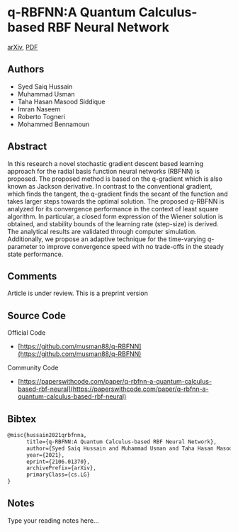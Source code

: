 
# q-RBFNN:A Quantum Calculus-based RBF Neural Network

[arXiv](https://arxiv.org/abs/2106.01370), [PDF](https://arxiv.org/pdf/2106.01370.pdf)

## Authors

- Syed Saiq Hussain
- Muhammad Usman
- Taha Hasan Masood Siddique
- Imran Naseem
- Roberto Togneri
- Mohammed Bennamoun

## Abstract

In this research a novel stochastic gradient descent based learning approach for the radial basis function neural networks (RBFNN) is proposed. The proposed method is based on the q-gradient which is also known as Jackson derivative. In contrast to the conventional gradient, which finds the tangent, the q-gradient finds the secant of the function and takes larger steps towards the optimal solution. The proposed $q$-RBFNN is analyzed for its convergence performance in the context of least square algorithm. In particular, a closed form expression of the Wiener solution is obtained, and stability bounds of the learning rate (step-size) is derived. The analytical results are validated through computer simulation. Additionally, we propose an adaptive technique for the time-varying $q$-parameter to improve convergence speed with no trade-offs in the steady state performance.

## Comments

Article is under review. This is a preprint version

## Source Code

Official Code

- [https://github.com/musman88/q-RBFNN](https://github.com/musman88/q-RBFNN)

Community Code

- [https://paperswithcode.com/paper/q-rbfnn-a-quantum-calculus-based-rbf-neural](https://paperswithcode.com/paper/q-rbfnn-a-quantum-calculus-based-rbf-neural)

## Bibtex

```tex
@misc{hussain2021qrbfnna,
      title={q-RBFNN:A Quantum Calculus-based RBF Neural Network}, 
      author={Syed Saiq Hussain and Muhammad Usman and Taha Hasan Masood Siddique and Imran Naseem and Roberto Togneri and Mohammed Bennamoun},
      year={2021},
      eprint={2106.01370},
      archivePrefix={arXiv},
      primaryClass={cs.LG}
}
```

## Notes

Type your reading notes here...

